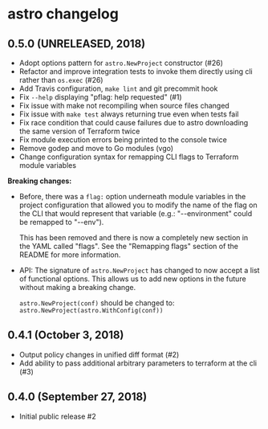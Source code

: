 # astro changelog

## 0.5.0 (UNRELEASED, 2018)

* Adopt options pattern for `astro.NewProject` constructor (#26)
* Refactor and improve integration tests to invoke them directly using cli
  rather than `os.exec` (#26)
* Add Travis configuration, `make lint` and git precommit hook
* Fix `--help` displaying "pflag: help requested" (#1)
* Fix issue with make not recompiling when source files changed
* Fix issue with `make test` always returning true even when tests fail
* Fix race condition that could cause failures due to astro downloading the
  same version of Terraform twice
* Fix module execution errors being printed to the console twice
* Remove godep and move to Go modules (vgo)
* Change configuration syntax for remapping CLI flags to Terraform module
  variables

**Breaking changes:**

* Before, there was a `flag:` option underneath module variables in the project
  configuration that allowed you to modify the name of the flag on the CLI that
  would represent that variable (e.g.: "--environment" could be remapped to
  "--env").

  This has been removed and there is now a completely new section in the YAML
  called "flags". See the "Remapping flags" section of the README for more
  information.

* API: The signature of `astro.NewProject` has changed to now accept a list of
  functional options. This allows us to add new options in the future without
  making a breaking change.

  `astro.NewProject(conf)` should be changed to:
  `astro.NewProject(astro.WithConfig(conf))`

## 0.4.1 (October 3, 2018)

* Output policy changes in unified diff format (#2)
* Add ability to pass additional arbitrary parameters to terraform at the cli (#3)

## 0.4.0 (September 27, 2018)

* Initial public release #2
